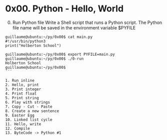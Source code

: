 # 0x00. Python - Hello, World

0. Run Python file
Write a Shell script that runs a Python script.
The Python file name will be saved in the environment variable $PYFILE

```
guillaume@ubuntu:~/py/0x00$ cat main.py
#!/usr/bin/python3
print("Holberton School")

guillaume@ubuntu:~/py/0x00$ export PYFILE=main.py
guillaume@ubuntu:~/py/0x00$ ./0-run
Holberton School
guillaume@ubuntu:~/py/0x00$
´´´

1. Run inline
2. Hello, print
3. Print integer
4. Print float
5. Print string
6. Play with strings
7. Copy - Cut - Paste
8. Create a new sentence
9. Easter Egg
10. Linked list cycle
11. Hello, write
12. Compile
13. ByteCode -> Python #1
